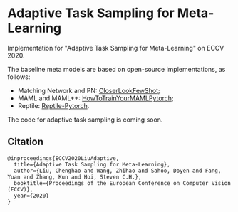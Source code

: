 # Adaptive Task Sampling for Meta-Learning

Implementation for "Adaptive Task Sampling for Meta-Learning" on ECCV 2020.

The baseline meta models are based on open-source implementations, as follows:

* Matching Network and PN: [CloserLookFewShot](https://github.com/wyharveychen/CloserLookFewShot/);
* MAML and MAML++: [HowToTrainYourMAMLPytorch](https://github.com/AntreasAntoniou/HowToTrainYourMAMLPytorch);
* Reptile: [Reptile-Pytorch](https://github.com/dragen1860/Reptile-Pytorch).

The code for adaptive task sampling is coming soon.



## Citation

```
@inproceedings{ECCV2020LiuAdaptive,
  title={Adaptive Task Sampling for Meta-Learning},
  author={Liu, Chenghao and Wang, Zhihao and Sahoo, Doyen and Fang, Yuan and Zhang, Kun and Hoi, Steven C.H.},
  booktitle={Proceedings of the European Conference on Computer Vision (ECCV)},
  year={2020}
}
```


